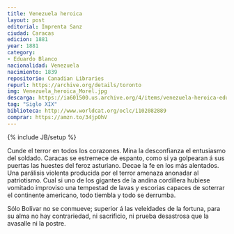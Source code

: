 ```yaml
---
title: Venezuela heroica
layout: post
editorial: Imprenta Sanz
ciudad: Caracas
edicion: 1881
year: 1881
category:
- Eduardo Blanco
nacionalidad: Venezuela
nacimiento: 1839 
repositorio: Canadian Libraries
repurl: https://archive.org/details/toronto
img: Venezuela_heroica_Morel.jpg
descarga: https://ia601500.us.archive.org/4/items/venezuela-heroica-eduardo-blanco/Venezuela%20heroica%20-%20Eduardo%20Blanco.pdf
tag: "Siglo XIX"
biblioteca: http://www.worldcat.org/oclc/1102082889
comprar: https://amzn.to/34jpOhV
---
```

{% include JB/setup %}
 
Cunde el terror en todos los corazones. Mina la desconfianza el entusiasmo del soldado. Caracas se estremece de espanto, como si ya golpearan á sus puertas las huestes del feroz asturiano. Decae la fe en los más alentados. Una parálisis violenta producida por el terror amenaza anonadar al patriotismo. Cual si uno de los gigantes de la andina cordillera hubiese vomitado improviso una tempestad de lavas y escorias capaces de soterrar el continente americano, todo tiembla y todo se derrumba. 
 
Sólo Bolívar no se conmueve; superior á las veleidades de la fortuna, para su alma no hay contrariedad, ni sacrificio, ni prueba desastrosa que la avasalle ni la postre.

